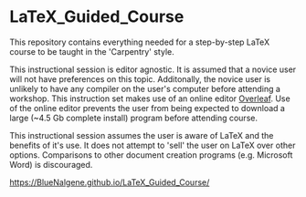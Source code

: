 # LaTeX_Guided_Course
This repository contains everything needed for a step-by-step LaTeX course to be taught in the 'Carpentry' style.

This instructional session is editor agnostic.  It is assumed that a novice user will not have preferences on
this topic.  Additonally, the novice user is unlikely to have any compiler on the user's computer before
attending a workshop.  This instruction set makes use of an online editor [Overleaf](https://www.overleaf.com/).
Use of the online editor prevents the user from being expected to download a large (~4.5 Gb complete install)
program before attending course.

This instructional session assumes the user is aware of LaTeX and the benefits of it's use.  It does not attempt
to 'sell' the user on LaTeX over other options.  Comparisons to other document creation programs (e.g. Microsoft
Word) is discouraged.

<https://BlueNalgene.github.io/LaTeX_Guided_Course/>
